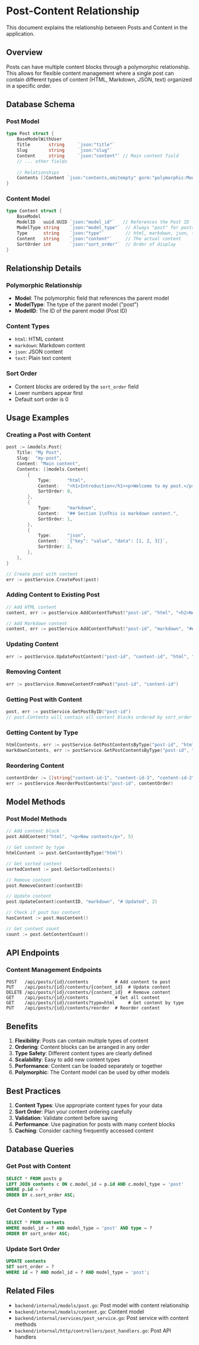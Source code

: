 # Post-Content Relationship

This document explains the relationship between Posts and Content in the application.

## Overview

Posts can have multiple content blocks through a polymorphic relationship. This allows for flexible content management where a single post can contain different types of content (HTML, Markdown, JSON, text) organized in a specific order.

## Database Schema

### Post Model
```go
type Post struct {
    BaseModelWithUser
    Title       string     `json:"title"`
    Slug        string     `json:"slug"`
    Content     string     `json:"content"` // Main content field
    // ... other fields
    
    // Relationships
    Contents []Content `json:"contents,omitempty" gorm:"polymorphic:Model;polymorphicValue:post;constraint:OnDelete:CASCADE"`
}
```

### Content Model
```go
type Content struct {
    BaseModel
    ModelID   uuid.UUID `json:"model_id"`   // References the Post ID
    ModelType string    `json:"model_type"`  // Always "post" for posts
    Type      string    `json:"type"`        // html, markdown, json, text
    Content   string    `json:"content"`     // The actual content
    SortOrder int       `json:"sort_order"`  // Order of display
}
```

## Relationship Details

### Polymorphic Relationship
- **Model**: The polymorphic field that references the parent model
- **ModelType**: The type of the parent model ("post")
- **ModelID**: The ID of the parent model (Post ID)

### Content Types
- `html`: HTML content
- `markdown`: Markdown content
- `json`: JSON content
- `text`: Plain text content

### Sort Order
- Content blocks are ordered by the `sort_order` field
- Lower numbers appear first
- Default sort order is 0

## Usage Examples

### Creating a Post with Content
```go
post := &models.Post{
    Title: "My Post",
    Slug:  "my-post",
    Content: "Main content",
    Contents: []models.Content{
        {
            Type:      "html",
            Content:   "<h1>Introduction</h1><p>Welcome to my post.</p>",
            SortOrder: 0,
        },
        {
            Type:      "markdown",
            Content:   "## Section 1\nThis is markdown content.",
            SortOrder: 1,
        },
        {
            Type:      "json",
            Content:   `{"key": "value", "data": [1, 2, 3]}`,
            SortOrder: 2,
        },
    },
}

// Create post with content
err := postService.CreatePost(post)
```

### Adding Content to Existing Post
```go
// Add HTML content
content, err := postService.AddContentToPost("post-id", "html", "<h2>New Section</h2>", 3)

// Add Markdown content
content, err := postService.AddContentToPost("post-id", "markdown", "## Another Section", 4)
```

### Updating Content
```go
err := postService.UpdatePostContent("post-id", "content-id", "html", "<h2>Updated Section</h2>", 1)
```

### Removing Content
```go
err := postService.RemoveContentFromPost("post-id", "content-id")
```

### Getting Post with Content
```go
post, err := postService.GetPostByID("post-id")
// post.Contents will contain all content blocks ordered by sort_order
```

### Getting Content by Type
```go
htmlContents, err := postService.GetPostContentsByType("post-id", "html")
markdownContents, err := postService.GetPostContentsByType("post-id", "markdown")
```

### Reordering Content
```go
contentOrder := []string{"content-id-1", "content-id-3", "content-id-2"}
err := postService.ReorderPostContents("post-id", contentOrder)
```

## Model Methods

### Post Model Methods
```go
// Add content block
post.AddContent("html", "<p>New content</p>", 5)

// Get content by type
htmlContent := post.GetContentByType("html")

// Get sorted content
sortedContent := post.GetSortedContents()

// Remove content
post.RemoveContent(contentID)

// Update content
post.UpdateContent(contentID, "markdown", "# Updated", 2)

// Check if post has content
hasContent := post.HasContent()

// Get content count
count := post.GetContentCount()
```

## API Endpoints

### Content Management Endpoints
```
POST   /api/posts/{id}/contents          # Add content to post
PUT    /api/posts/{id}/contents/{content_id}  # Update content
DELETE /api/posts/{id}/contents/{content_id}  # Remove content
GET    /api/posts/{id}/contents          # Get all content
GET    /api/posts/{id}/contents?type=html     # Get content by type
PUT    /api/posts/{id}/contents/reorder  # Reorder content
```

## Benefits

1. **Flexibility**: Posts can contain multiple types of content
2. **Ordering**: Content blocks can be arranged in any order
3. **Type Safety**: Different content types are clearly defined
4. **Scalability**: Easy to add new content types
5. **Performance**: Content can be loaded separately or together
6. **Polymorphic**: The Content model can be used by other models

## Best Practices

1. **Content Types**: Use appropriate content types for your data
2. **Sort Order**: Plan your content ordering carefully
3. **Validation**: Validate content before saving
4. **Performance**: Use pagination for posts with many content blocks
5. **Caching**: Consider caching frequently accessed content

## Database Queries

### Get Post with Content
```sql
SELECT * FROM posts p
LEFT JOIN contents c ON c.model_id = p.id AND c.model_type = 'post'
WHERE p.id = ?
ORDER BY c.sort_order ASC;
```

### Get Content by Type
```sql
SELECT * FROM contents
WHERE model_id = ? AND model_type = 'post' AND type = ?
ORDER BY sort_order ASC;
```

### Update Sort Order
```sql
UPDATE contents 
SET sort_order = ? 
WHERE id = ? AND model_id = ? AND model_type = 'post';
```

## Related Files

- `backend/internal/models/post.go`: Post model with content relationship
- `backend/internal/models/content.go`: Content model
- `backend/internal/services/post_service.go`: Post service with content methods
- `backend/internal/http/controllers/post_handlers.go`: Post API handlers 